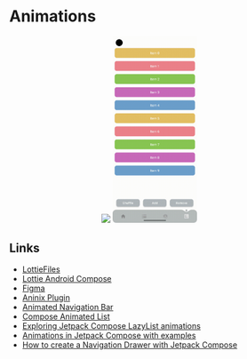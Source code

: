 # Animations

<p align="center">
<img src="./screenshots/screen.gif" width="30%">
<img src="./screenshots/lazy_list_screen.gif" width="30%">
</p>

## Links
* [LottieFiles](https://lottiefiles.com/)
* [Lottie Android Compose](https://github.com/airbnb/lottie/blob/master/android-compose.md)
* [Figma](https://www.figma.com/)
* [Aninix Plugin](https://www.aninix.com/)
* [Animated Navigation Bar](https://github.com/exyte/AndroidAnimatedNavigationBar)
* [Compose Animated List](https://github.com/SmartToolFactory/Compose-AnimatedList)
* [Exploring Jetpack Compose LazyList animations](https://fvilarino.medium.com/exploring-jetpack-compose-lazylist-animations-a3f97c91c2dd)
* [Animations in Jetpack Compose with examples](https://blog.canopas.com/animations-in-jetpack-compose-with-examples-48307ba9dff1)
* [How to create a Navigation Drawer with Jetpack Compose](https://johncodeos.com/how-to-create-a-navigation-drawer-with-jetpack-compose/)